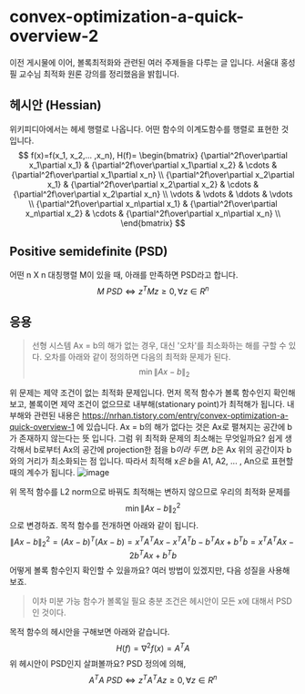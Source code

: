 # convex-optimization-a-quick-overview-2
이전 게시물에 이어, 볼록최적화와 관련된 여러 주제들을 다루는 글 입니다. 서울대 홍성필 교수님 최적화 원론 강의를 정리했음을 밝힙니다.
## 헤시안 (Hessian)
위키피디아에서는 헤세 행렬로 나옵니다. 어떤 함수의 이계도함수를 행렬로 표현한 것 입니다.
$$
f(x)=f(x_1, x_2,... ,x_n),
H(f)= \begin{bmatrix}
{\partial^2f\over\partial x_1\partial x_1} & {\partial^2f\over\partial x_1\partial x_2} & \cdots & {\partial^2f\over\partial x_1\partial x_n} \\
{\partial^2f\over\partial x_2\partial x_1} & {\partial^2f\over\partial x_2\partial x_2} & \cdots & {\partial^2f\over\partial x_2\partial x_n} \\
\vdots & \vdots & \ddots & \vdots \\
{\partial^2f\over\partial x_n\partial x_1} & {\partial^2f\over\partial x_n\partial x_2} & \cdots & {\partial^2f\over\partial x_n\partial x_n} \\
\end{bmatrix}
$$
## Positive semidefinite (PSD)
어떤 n X n 대칭행렬 M이 있을 때, 아래를 만족하면 PSD라고 합니다.
$$
M\ PSD\Longleftrightarrow z^TMz \ge 0, \forall z \in R^n
$$
## 응용
> 선형 시스템 Ax = b의 해가 없는 경우, 대신 '오차'를 최소화하는 해를 구할 수 있다. 오차를 아래와 같이 정의하면 다음의 최적화 문제가 된다.
$$
\min \lVert Ax-b \rVert_2
$$

위 문제는 제약 조건이 없는 최적화 문제입니다. 먼저 목적 함수가 볼록 함수인지 확인해보고, 볼록이면 제약 조건이 없으므로 내부해(stationary point)가 최적해가  됩니다. 내부해와 관련된 내용은 https://nrhan.tistory.com/entry/convex-optimization-a-quick-overview-1 에 있습니다.
Ax = b의 해가 없다는 것은 Ax로 펼쳐지는 공간에 b가 존재하지 않는다는 뜻 입니다. 그럼 위 최적화 문제의 최소해는 무엇일까요? 쉽게 생각해서 b로부터 Ax의 공간에 projection한 점을 b*이라 두면, b*은 Ax 위의 공간이자 b와의 거리가 최소화되는 점 입니다. 따라서 최적해 x*은 b*을 A1, A2, ... , An으로 표현할 때의 계수가 됩니다.
![image](https://user-images.githubusercontent.com/11609881/111558792-ce5cc400-87d2-11eb-9a1c-43ed9448887a.png)

위 목적 함수를 L2 norm으로 바꿔도 최적해는 변하지 않으므로 우리의 최적화 문제를
$$
\min \lVert Ax-b \rVert_2^2
$$
으로 변경하죠. 목적 함수를 전개하면 아래와 같이 됩니다.
$$
\lVert Ax-b \rVert_2^2 = (Ax-b)^T(Ax-b)=x^TA^TAx-x^TA^Tb-b^TAx+b^Tb=x^TA^TAx-2b^TAx+b^Tb
$$
어떻게 볼록 함수인지 확인할 수 있을까요? 여러 방법이 있겠지만, 다음 성질을 사용해보죠.
> 이차 미분 가능 함수가 볼록일 필요 충분 조건은 헤시안이 모든 x에 대해서 PSD인 것이다.

목적 함수의 헤시안을 구해보면 아래와 같습니다.
$$
H(f)=\nabla^2f(x)=A^T
A$$
위 헤시안이 PSD인지 살펴볼까요? PSD 정의에 의해,
$$
A^TA \ PSD \Longleftrightarrow z^TA^TAz \ge 0, \forall z \in R^n
$$

<!--stackedit_data:
eyJoaXN0b3J5IjpbLTIwODY4NjI4NjMsNzEzOTg1NDEzLDEwNz
Q1MzM0MjgsMjAyOTgzOTIyOCwtMTgyOTYwNDY5MiwyNTcxNzg4
MjAsLTE3NjcwMzgyODQsLTQ5NTU0MDYzNyw3NDUwMzU0OTUsLT
E4MzgyMTAzMTFdfQ==
-->